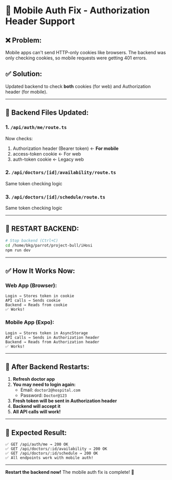 # 🔐 Mobile Auth Fix - Authorization Header Support

## ❌ **Problem:**
Mobile apps can't send HTTP-only cookies like browsers. The backend was only checking cookies, so mobile requests were getting 401 errors.

## ✅ **Solution:**
Updated backend to check **both** cookies (for web) and Authorization header (for mobile).

---

## 🔧 **Backend Files Updated:**

### **1. `/api/auth/me/route.ts`**
Now checks:
1. Authorization header (Bearer token) ← **For mobile**
2. access-token cookie ← For web
3. auth-token cookie ← Legacy web

### **2. `/api/doctors/[id]/availability/route.ts`**
Same token checking logic

### **3. `/api/doctors/[id]/schedule/route.ts`**
Same token checking logic

---

## 🔄 **RESTART BACKEND:**

```bash
# Stop backend (Ctrl+C)
cd /home/bkg/parrot/project-bull/iHosi
npm run dev
```

---

## ✅ **How It Works Now:**

### **Web App (Browser):**
```
Login → Stores token in cookie
API calls → Sends cookie
Backend → Reads from cookie
✅ Works!
```

### **Mobile App (Expo):**
```
Login → Stores token in AsyncStorage
API calls → Sends in Authorization header
Backend → Reads from Authorization header
✅ Works!
```

---

## 🎯 **After Backend Restarts:**

1. **Refresh doctor app**
2. **You may need to login again:**
   - Email: `doctor2@hospital.com`
   - Password: `Doctor@123`
3. **Fresh token will be sent in Authorization header**
4. **Backend will accept it**
5. **All API calls will work!**

---

## 🚀 **Expected Result:**

```
✅ GET /api/auth/me → 200 OK
✅ GET /api/doctors/:id/availability → 200 OK
✅ GET /api/doctors/:id/schedule → 200 OK
✅ All endpoints work with mobile auth!
```

---

**Restart the backend now!** The mobile auth fix is complete! 🚀


